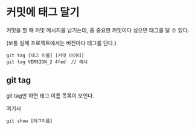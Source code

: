 # 커밋에 태그 달기

커밋을 할 때 커밋 메시지를 남기는데, 좀 중요한 커밋이다 싶으면 태그를 달 수 있다.

(보통 실제 프로젝트에서는 버전마다 태그를 단다.)

    git tag [태그 이름] [커밋 아이디]
    git tag VERSION_2 4fed  // 예시


## git tag
git tag만 하면 태그 이름 목록이 보인다.

여기서
     
    git show [태그이름]

